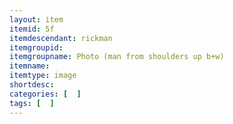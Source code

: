 ```yaml
---
layout: item
itemid: 5f
itemdescendant: rickman
itemgroupid: 
itemgroupname: Photo (man from shoulders up b+w)
itemname: 
itemtype: image
shortdesc: 
categories: [  ]
tags: [  ]
---
```







